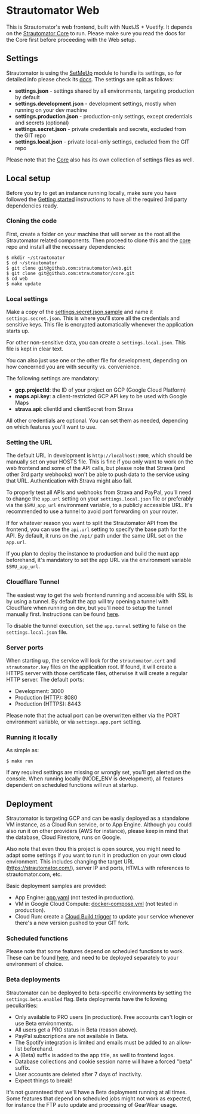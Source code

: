 # Strautomator Web

This is Strautomator's web frontend, built with NuxtJS + Vuetify. It depends on the [Strautomator Core](https://github.com/strautomator/core) to run. Please make sure you read the docs for the Core first before proceeding with the Web setup.

## Settings

Strautomator is using the [SetMeUp](https://github.com/igoramadas/setmeup) module to handle its settings, so for detailed info please check its [docs](https://setmeup.devv.com). The settings are split as follows:

-   **settings.json** - settings shared by all environments, targeting production by default
-   **settings.development.json** - development settings, mostly when running on your dev machine
-   **settings.production.json** - production-only settings, except credentials and secrets (optional)
-   **settings.secret.json** - private credentials and secrets, excluded from the GIT repo
-   **settings.local.json** - private local-only settings, excluded from the GIT repo

Please note that the [Core](https://github.com/strautomator/core) also has its own collection of settings files as well.

## Local setup

Before you try to get an instance running locally, make sure you have followed the [Getting started](https://github.com/strautomator/core#getting-started) instructions to have all the required 3rd party dependencies ready.

### Cloning the code

First, create a folder on your machine that will server as the root all the Strautomator related components. Then proceed to clone this and the [core](https://github.com/strautomator/core) repo and install all the necessary dependencies:

    $ mkdir ~/strautomator
    $ cd ~/strautomator
    $ git clone git@github.com:strautomator/web.git
    $ git clone git@github.com:strautomator/core.git
    $ cd web
    $ make update

### Local settings

Make a copy of the [settings.secret.json.sample](https://github.com/strautomator/web/blob/master/settings.secret.json.sample) and name it `settings.secret.json`. This is where you'll store all the credentials and sensitive keys. This file is encrypted automatically whenever the application starts up.

For other non-sensitive data, you can create a `settings.local.json`. This file is kept in clear text.

You can also just use one or the other file for development, depending on how concerned you are with security vs. convenience.

The following settings are mandatory:

-   **gcp.projectId**: the ID of your project on GCP (Google Cloud Platform)
-   **maps.api.key**: a client-restricted GCP API key to be used with Google Maps
-   **strava.api**: clientId and clientSecret from Strava

All other credentials are optional. You can set them as needed, depending on which features you'll want to use.

### Setting the URL

The default URL in development is `http://localhost:3000`, which should be manually set on your HOSTS file. This is fine if you only want to work on the web frontend and some of the API calls, but please note that Strava (and other 3rd party webhooks) won't be able to push data to the service using that URL. Authentication with Strava might also fail.

To properly test all APIs and webhooks from Strava and PayPal, you'll need to change the `app.url` setting on your `settings.local.json` file or preferably via the `$SMU_app_url` environment variable, to a publicly accessible URL. It's recommended to use a tunnel to avoid port forwarding on your router.

If for whatever reason you want to split the Strautomator API from the frontend, you can use the `api.url` setting to specify the base path for the API. By default, it runs on the `/api/` path under the same URL set on the `app.url`.

If you plan to deploy the instance to production and build the nuxt app beforehand, it's mandatory to set the app URL via the environment variable `$SMU_app_url`.

### Cloudflare Tunnel

The easiest way to get the web frontend running and accessible with SSL is by using a tunnel. By default the app will try opening a tunnel with Cloudflare when running on dev, but you'll need to setup the tunnel manually first. Instructions can be found [here](https://developers.cloudflare.com/pages/how-to/preview-with-cloudflare-tunnel).

To disable the tunnel execution, set the `app.tunnel` setting to false on the `settings.local.json` file.

### Server ports

When starting up, the service will look for the `strautomator.cert` and `strautomator.key` files on the application root. If found, it will create a HTTPS server with those certificate files, otherwise it will create a regular HTTP server. The default ports:

-   Development: 3000
-   Production (HTTP): 8080
-   Production (HTTPS): 8443

Please note that the actual port can be overwritten either via the PORT environment variable, or via `settings.app.port` setting.

### Running it locally

As simple as:

    $ make run

If any required settings are missing or wrongly set, you'll get alerted on the console. When running locally (NODE_ENV is development), all features dependent on scheduled functions will run at startup.

## Deployment

Strautomator is targeting GCP and can be easily deployed as a standalone VM instance, as a Cloud Run service, or to App Engine. Although you could also run it on other providers (AWS for instance), please keep in mind that the database, Cloud Firestore, runs on Google.

Also note that even thou this project is open source, you might need to adapt some settings if you want to run it in production on your own cloud environment. This includes changing the target URL (https://strautomator.com/), server IP and ports, HTMLs with references to strautomator.com, etc.

Basic deployment samples are provided:

-   App Engine: [app.yaml](https://github.com/strautomator/web/blob/master/app.yaml.sample) (not tested in production).
-   VM in Google Cloud Compute: [docker-compose.yml](https://github.com/strautomator/web/blob/master/docker-compose.yml.sample) (not tested in production).
-   Cloud Run: create a [Cloud Build trigger](https://cloud.google.com/cloud-build/docs/automating-builds/create-manage-triggers) to update your service whenever there's a new version pushed to your GIT fork.

### Scheduled functions

Please note that some features depend on scheduled functions to work. These can be found [here](https://github.com/strautomator/functions), and need to be deployed separately to your environment of choice.

### Beta deployments

Strautomator can be deployed to beta-specific environments by setting the `settings.beta.enabled` flag. Beta deployments have the following peculiarities:

-   Only available to PRO users (in production). Free accounts can't login or use Beta environments.
-   All users get a PRO status in Beta (reason above).
-   PayPal subscriptions are not available in Beta.
-   The Spotify integration is limited and emails must be added to an allow-list beforehand.
-   A (Beta) suffix is added to the app title, as well to frontend logos.
-   Database collections and cookie session name will have a forced "beta" suffix.
-   User accounts are deleted after 7 days of inactivity.
-   Expect things to break!

It's not guaranteed that we'll have a Beta deployment running at all times. Some features that depend on scheduled jobs might not work as expected, for instance the FTP auto update and processing of GearWear usage.
